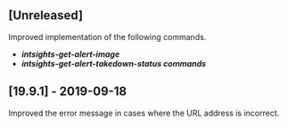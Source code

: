 ## [Unreleased]
Improved implementation of the following commands.
  - ***intsights-get-alert-image***
  - ***intsights-get-alert-takedown-status commands***

## [19.9.1] - 2019-09-18
Improved the error message in cases where the URL address is incorrect.
